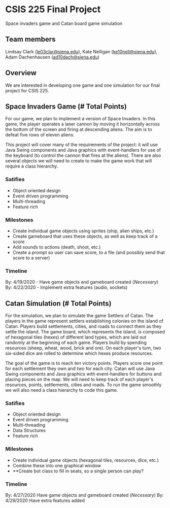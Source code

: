 # CSIS 225 Final Project

Space invaders game and Catan board game simulation

## Team members

Lindsay Clark (le03clar@siena.edu), Kate Nelligan (ke10nell@siena.edu), Adam Dachenhausen (ad10dach@siena.edu)

## Overview
We are interested in developing one game and one simulation for our final project for CSIS 225.


## Space Invaders Game (# Total Points)
For our game, we plan to implement a version of Space Invaders.  In this game, the player operates a laser cannon by moving it horizontally across the bottom of the screen and firing at descending aliens. The aim is to defeat five rows of eleven aliens.  

This project will cover many of the requirements of the project: it will use Java Swing components and Java graphics with event-handlers for use of the keyboard (to control the cannon that fires at the aliens).  There are also several objects we will need to create to make the game work that will require a class hierarchy.

### Satifies
- Object oriented design
- Event driven programming
- Multi-threading
- Feature rich

### Milestones
- Create individual game objects using sprites (ship, alien ships, etc.)
- Create gameboard that uses these objects, as well as keep track of a score
- Add sounds to actions (death, shoot, etc.)
- Create a prompt so user can save score, to a file (and possibly send that score to a server)

### Timeline
By: 4/19/2020 - Have game objects and gameboard created (*Necessary*)
By: 4/22/2020 - Implement extra features (audio, sockets)

## Catan Simulation (# Total Points)
For the simulation, we plan to simulate the game Settlers of Catan.  The players in the game represent settlers establishing colonies on the island of Catan. Players build settlements, cities, and roads to connect them as they settle the island. The game board, which represents the island, is composed of hexagonal tiles (hexes) of different land types, which are laid out randomly at the beginning of each game. Players build by spending resources (sheep, wheat, wood, brick and ore).  On each player's turn, two six-sided dice are rolled to determine which hexes produce resources. 

The goal of the game is to reach ten victory points. Players score one point for each settlement they own and two for each city. Catan will use Java Swing components and Java graphics with event-handlers for buttons and placing pieces on the map. We will need to keep track of each player's resources, points, settlements, cities and roads.  To run the game smoothly we will also need a class hierarchy to code this game.

### Satifies
- Object oriented design
- Event driven programming
- Multi-threading
- Data Structures
- Feature rich

### Milestones
- Create individual game objects (hexagonal tiles, resources, dice, etc.)
- Combine these into one graphical window
- **Create bot class to fill in seats, so a single person can play?

### Timeline
By: 4/27/2020 Have game objects and gameboard created (*Necessary*)
By: 4/29/2020 Have extra features added
